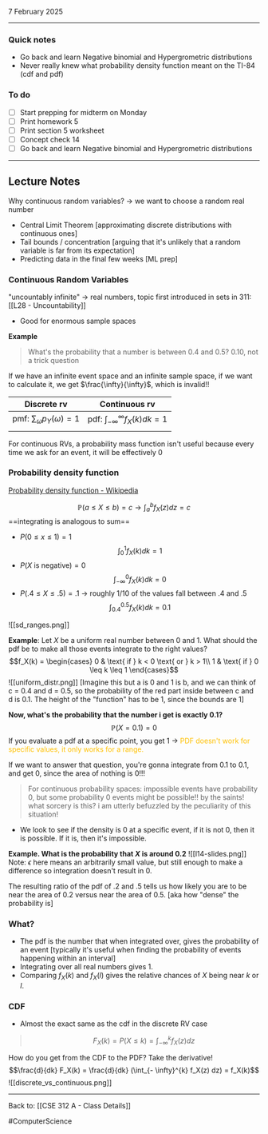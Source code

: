7 February 2025

---
### Quick notes
- Go back and learn Negative binomial and Hypergrometric distributions
- Never really knew what probability density function meant on the TI-84 (cdf and pdf)


### To do
- [ ] Start prepping for midterm on Monday
- [ ] Print homework 5
- [ ] Print section 5 worksheet
- [ ] Concept check 14
- [ ] Go back and learn Negative binomial and Hypergrometric distributions

---
## Lecture Notes

Why continuous random variables? -> we want to choose a random real number
- Central Limit Theorem [approximating discrete distributions with continuous ones]
- Tail bounds / concentration [arguing that it's unlikely that a random variable is far from its expectation]
- Predicting data in the final few weeks [ML prep]

### Continuous Random Variables
"uncountably infinite" -> real numbers, topic first introduced in sets in 311: [[L28 - Uncountability]]
- Good for enormous sample spaces

**Example**
>What's the probability that a number is between 0.4 and 0.5?
  0.10, not a trick question

If we have an infinite event space and an infinite sample space, if we want to calculate it, we get $\frac{\infty}{\infty}$, which is invalid!!

| Discrete rv                          | Continuous rv                                |
| ------------------------------------ | -------------------------------------------- |
| pmf: $\sum_{\omega} p_Y(\omega) = 1$ | pdf: $\int_{-\infty}^{\infty} f_X(k) dk = 1$ |
|                                      |                                              |
For continuous RVs, a probability mass function isn't useful because every time we ask for an event, it will be effectively 0

### Probability density function
[Probability density function - Wikipedia](https://en.wikipedia.org/wiki/Probability_density_function)

$$\mathbb{P}(a \leq X \leq b) = c \rightarrow \int_{a}^{b} f_X(z) dz = c$$==integrating is analogous to sum==  

- $P(0 \leq x \leq 1) = 1$
$$\int_{0}^{1} f_X(k) dk = 1$$
- $P(X \text{ is negative}) = 0$ 
$$\int_{- \infty}^{0} f_X(k) dk = 0$$
- $P(.4 \leq X \leq .5) = .1$ -> roughly 1/10 of the values fall between .4 and .5
$$\int_{0.4}^{0.5} f_X(k) dk = 0.1$$


![[sd_ranges.png]]

**Example**: Let $X$ be a uniform real number between 0 and 1. What should the pdf be to make all those events integrate to the right values?
$$f_X(k) = \begin{cases} 
	0 & \text{ if } k < 0 \text{ or } k > 1\\
	1 & \text{ if } 0 \leq k \leq 1
\end{cases}$$
![[uniform_distr.png]]
[Imagine this but a is 0 and 1 is b, and we can think of c = 0.4 and d = 0.5, so the probability of the red part inside between c and d is 0.1. The height of the "function" has to be 1, since the bounds are 1]

**Now, what's the probability that the number i get is exactly 0.1?**
$$\mathbb{P}(X = 0.1) = 0$$
If you evaluate a pdf at a specific point, you get 1 -> <span style="color:rgb(255, 192, 0)">PDF doesn't work for specific values, it only works for a range. </span>

If we want to answer that question, you're gonna integrate from 0.1 to 0.1, and get 0, since the area of nothing is 0!!!

>For continuous probability spaces: impossible events have probability 0, but some probability 0 events might be possible!! by the saints! what sorcery is this? i am utterly befuzzled by the peculiarity of this situation!

- We look to see if the density is 0 at a specific event, if it is not 0, then it is possible. If it is, then it's impossible. 

**Example. What is the probability that $X \text{ is around } 0.2$**
![[l14-slides.png]]
Note: $\epsilon$ here means an arbitrarily small value, but still enough to make a difference so integration doesn't result in 0. 

The resulting ratio of the pdf of .2 and .5 tells us how likely you are to be near the area of 0.2 versus near the area of 0.5.  [aka how "dense" the probability is]

### What?
- The pdf is the number that when integrated over, gives the probability of an event [typically it's useful when finding the probability of events happening within an interval]
- Integrating over all real numbers gives 1.
- Comparing $f_X(k)$ and $f_X(l)$ gives the relative chances of $X$ being near $k$ or $l$. 

### CDF 
- Almost the exact same as the cdf in the discrete RV case
> $$F_X(k) = P(X \leq k) = \int_{- \infty}^{k} f_X(z) dz$$

How do you get from the CDF to the PDF? Take the derivative!
$$\frac{d}{dk} F_X(k) = \frac{d}{dk} (\int_{- \infty}^{k} f_X(z) dz) = f_X(k)$$
![[discrete_vs_continuous.png]]




---
Back to: [[CSE 312 A - Class Details]]

#ComputerScience